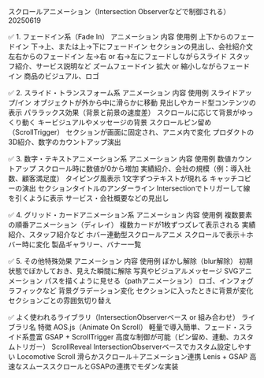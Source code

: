 スクロールアニメーション（Intersection Observerなどで制御される） 20250619

✅ 1. フェードイン系（Fade In）
アニメーション          	内容	                                    使用例
上下からのフェードイン	    下→上、または上→下にフェードイン	        セクションの見出し、会社紹介文
左右からのフェードイン	    左→右 or 右→左にフェードしながらスライド	スタッフ紹介、サービス説明など
ズームフェードイン	        拡大 or 縮小しながらフェードイン	       商品のビジュアル、ロゴ

✅ 2. スライド・トランスフォーム系
アニメーション	                            内容	                                    使用例
スライドアップ/イン	                  オブジェクトが外から中に滑らかに移動	       見出しやカード型コンテンツの表示
パララックス効果（背景と前景の速度差）	スクロールに応じて背景がゆっくり動く	     キービジュアルやメッセージの背景
スクロールピン留め（ScrollTrigger）	  セクションが画面に固定され、アニメ内で変化	プロダクトの3D紹介、数字のカウントアップ演出

✅ 3. 数字・テキストアニメーション系
アニメーション	                                 内容   	                        使用例
数値カウントアップ	                        スクロール時に数値が0から増加         実績紹介、会社の規模（例：導入社数、顧客満足度）
タイピング風表示	                        1文字ずつテキストが現れる	          キャッチコピーの演出
セクションタイトルのアンダーライン	Intersectionでトリガーして線を引くように表示	サービス・会社概要などの見出し

✅ 4. グリッド・カードアニメーション系
アニメーション	                                内容	                            使用例
複数要素の順番アニメーション（ディレイ）	複数カードが1枚ずつズレて表示される	      実績紹介、スタッフ紹介など
ホバー連動型スクロールアニメ	           スクロールで表示＋ホバー時に変化	        製品ギャラリー、バナー一覧

✅ 5. その他特殊効果
アニメーション	                    内容	                                        使用例
ぼかし解除（blur解除）	初期状態でぼかしておき、見えた瞬間に解除	    写真やビジュアルメッセージ
SVGアニメーション	    パスを描くように見せる（pathアニメーション）	ロゴ、インフォグラフィックなど
背景グラデーション変化	セクションに入ったときに背景が変化	            セクションごとの雰囲気切り替え

✅ よく使われるライブラリ（IntersectionObserverベース or 組み合わせ）
ライブラリ名	                    特徴
AOS.js（Animate On Scroll）	     軽量で導入簡単、フェード・スライド系豊富
GSAP + ScrollTrigger	        高度な制御が可能（ピン留め、連動、カスタムトリガー）
ScrollReveal	                IntersectionObserverベースでカスタム設定しやすい
Locomotive Scroll	            滑らかスクロール＋アニメーション連携
Lenis + GSAP	                高速なスムーススクロールとGSAPの連携でモダンな実装

